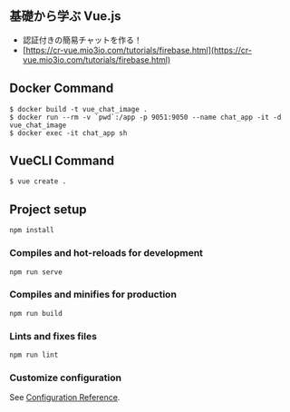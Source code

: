 ## 基礎から学ぶ Vue.js

- 認証付きの簡易チャットを作る！
- [https://cr-vue.mio3io.com/tutorials/firebase.html](https://cr-vue.mio3io.com/tutorials/firebase.html)

## Docker Command

```
$ docker build -t vue_chat_image .
$ docker run --rm -v `pwd`:/app -p 9051:9050 --name chat_app -it -d vue_chat_image
$ docker exec -it chat_app sh
```

## VueCLI Command

```
$ vue create .
```

## Project setup
```
npm install
```

### Compiles and hot-reloads for development
```
npm run serve
```

### Compiles and minifies for production
```
npm run build
```

### Lints and fixes files
```
npm run lint
```

### Customize configuration
See [Configuration Reference](https://cli.vuejs.org/config/).
